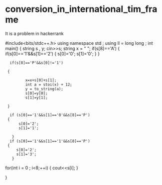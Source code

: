 # conversion_in_international_tim_frame
It is a problem in hackerrank 


#include<bits/stdc++.h>
using namespace std ;
using  ll = long long  ;
int main()
{
     string s , y;
     cin>>s;
     string x = " ";
     if(s[8]=='A')
     {
         if(s[0]=='1'&&s[1]=='2')
         {
             s[0]='0';
             s[1]='0';
         }
     }

      if(s[8]=='P'&&s[0]!='1')

     {
        
             x=x+s[0]+s[1];
             int a = stoi(x) + 12;
             y = to_string(a);
             s[0]=y[0];
             s[1]=y[1];
         
     }

      if (s[0]=='1'&&s[1]=='0'&&s[8]=='P')
     {
          s[0]='2';
          s[1]='1';

       }
      if (s[0]=='1'&&s[1]=='1'&&s[8]=='P')
     {
         s[0]='2';
         s[1]='3';
       }
     
  

  for(int i = 0 ; i<8;++i)
  {
       cout<<s[i];
  }

}
